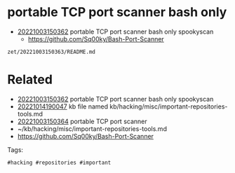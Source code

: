 # portable TCP port scanner bash only

- [20221003150362](/zet/20221003150362/README.md) portable TCP port scanner bash only spookyscan
  - https://github.com/Sq00ky/Bash-Port-Scanner

` zet/20221003150363/README.md `

# Related

- [20221003150362](/zet/20221003150362/README.md) portable TCP port scanner bash only spookyscan
- [20221014190047](/zet/20221014190047/README.md) kb file named kb/hacking/misc/important-repositories-tools.md
- [20221003150364](/zet/20221003150364/README.md) portable TCP port scanner
- ~/kb/hacking/misc/important-repositories-tools.md
- https://github.com/Sq00ky/Bash-Port-Scanner

Tags:

    #hacking #repositories #important 

